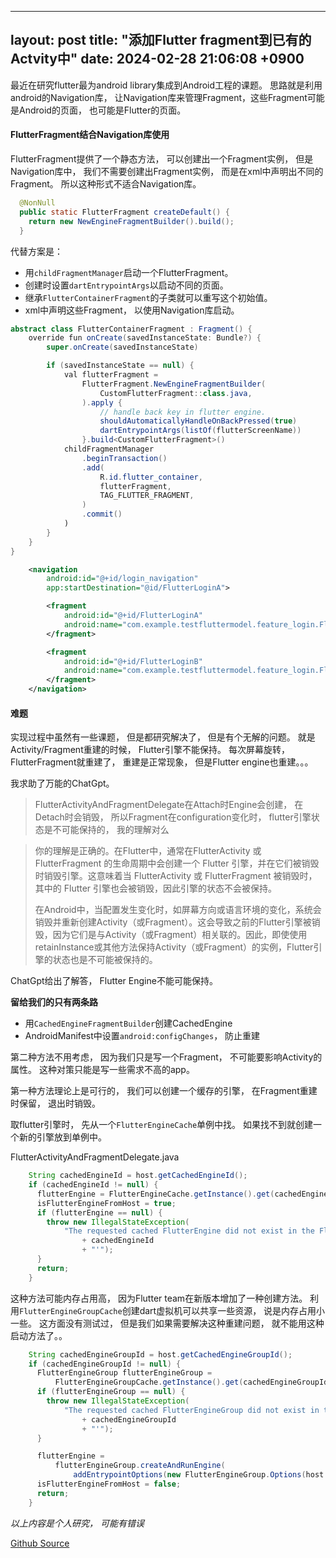 
---
layout: post
title:  "添加Flutter fragment到已有的Actvity中"
date:   2024-02-28 21:06:08 +0900
---

最近在研究flutter最为android library集成到Android工程的课题。
思路就是利用android的Navigation库，
让Navigation库来管理Fragment，这些Fragment可能是Android的页面， 也可能是Flutter的页面。

#### FlutterFragment结合Navigation库使用

FlutterFragment提供了一个静态方法， 可以创建出一个Fragment实例， 但是
Navigation库中， 我们不需要创建出Fragment实例， 而是在xml中声明出不同的Fragment。
所以这种形式不适合Navigation库。
```java
  @NonNull
  public static FlutterFragment createDefault() {
    return new NewEngineFragmentBuilder().build();
  }
```
代替方案是： 
 - 用`childFragmentManager`启动一个FlutterFragment。
 - 创建时设置`dartEntrypointArgs`以启动不同的页面。 
 - 继承`FlutterContainerFragment`的子类就可以重写这个初始值。
 - xml中声明这些Fragment， 以使用Navigation库启动。

```java
abstract class FlutterContainerFragment : Fragment() {
    override fun onCreate(savedInstanceState: Bundle?) {
        super.onCreate(savedInstanceState)

        if (savedInstanceState == null) {
            val flutterFragment =
                FlutterFragment.NewEngineFragmentBuilder(
                    CustomFlutterFragment::class.java,
                ).apply {
                    // handle back key in flutter engine.
                    shouldAutomaticallyHandleOnBackPressed(true)
                    dartEntrypointArgs(listOf(flutterScreenName))
                }.build<CustomFlutterFragment>()
            childFragmentManager
                .beginTransaction()
                .add(
                    R.id.flutter_container,
                    flutterFragment,
                    TAG_FLUTTER_FRAGMENT,
                )
                .commit()
            )
        }
    }
}
```
```xml
    <navigation
        android:id="@+id/login_navigation"
        app:startDestination="@id/FlutterLoginA">

        <fragment
            android:id="@+id/FlutterLoginA"
            android:name="com.example.testfluttermodel.feature_login.FlutterLoginA">
        </fragment>

        <fragment
            android:id="@+id/FlutterLoginB"
            android:name="com.example.testfluttermodel.feature_login.FlutterLoginB">
        </fragment>
    </navigation>
```

#### 难题
实现过程中虽然有一些课题， 但是都研究解决了， 但是有个无解的问题。
就是Activity/Fragment重建的时候， Flutter引擎不能保持。
每次屏幕旋转， FlutterFragment就重建了， 重建是正常现象， 但是Flutter engine也重建。。。

我求助了万能的ChatGpt。

> FlutterActivityAndFragmentDelegate在Attach时Engine会创建， 在Detach时会销毁， 所以Fragment在configuration变化时， flutter引擎状态是不可能保持的， 我的理解对么

> 你的理解是正确的。在Flutter中，通常在FlutterActivity 或 FlutterFragment 的生命周期中会创建一个 Flutter 引擎，并在它们被销毁时销毁引擎。这意味着当 FlutterActivity 或 FlutterFragment 被销毁时，其中的 Flutter 引擎也会被销毁，因此引擎的状态不会被保持。
>
> 在Android中，当配置发生变化时，如屏幕方向或语言环境的变化，系统会销毁并重新创建Activity（或Fragment）。这会导致之前的Flutter引擎被销毁，因为它们是与Activity（或Fragment）相关联的。因此，即使使用retainInstance或其他方法保持Activity（或Fragment）的实例，Flutter引擎的状态也是不可能被保持的。

ChatGpt给出了解答， Flutter Engine不能可能保持。

**留给我们的只有两条路**

 - 用`CachedEngineFragmentBuilder`创建CachedEngine
 - AndroidManifest中设置`android:configChanges`， 防止重建

第二种方法不用考虑， 因为我们只是写一个Fragment， 不可能要影响Activity的属性。 这种对策只能是写一些需求不高的app。

第一种方法理论上是可行的， 我们可以创建一个缓存的引擎， 在Fragment重建时保留， 退出时销毁。

取flutter引擎时， 先从一个`FlutterEngineCache`单例中找。 如果找不到就创建一个新的引擎放到单例中。

FlutterActivityAndFragmentDelegate.java
```java
    String cachedEngineId = host.getCachedEngineId();
    if (cachedEngineId != null) {
      flutterEngine = FlutterEngineCache.getInstance().get(cachedEngineId);
      isFlutterEngineFromHost = true;
      if (flutterEngine == null) {
        throw new IllegalStateException(
            "The requested cached FlutterEngine did not exist in the FlutterEngineCache: '"
                + cachedEngineId
                + "'");
      }
      return;
    }
```
这种方法可能内存占用高， 因为Flutter team在新版本增加了一种创建方法。
利用`FlutterEngineGroupCache`创建dart虚拟机可以共享一些资源， 说是内存占用小一些。
这方面没有测试过， 但是我们如果需要解决这种重建问题， 就不能用这种启动方法了。。
```java
    String cachedEngineGroupId = host.getCachedEngineGroupId();
    if (cachedEngineGroupId != null) {
      FlutterEngineGroup flutterEngineGroup =
          FlutterEngineGroupCache.getInstance().get(cachedEngineGroupId);
      if (flutterEngineGroup == null) {
        throw new IllegalStateException(
            "The requested cached FlutterEngineGroup did not exist in the FlutterEngineGroupCache: '"
                + cachedEngineGroupId
                + "'");
      }

      flutterEngine =
          flutterEngineGroup.createAndRunEngine(
              addEntrypointOptions(new FlutterEngineGroup.Options(host.getContext())));
      isFlutterEngineFromHost = false;
      return;
    }
```

*以上内容是个人研究， 可能有错误*

[Github Source](https://github.com/andannn/TestFlutterModel)
